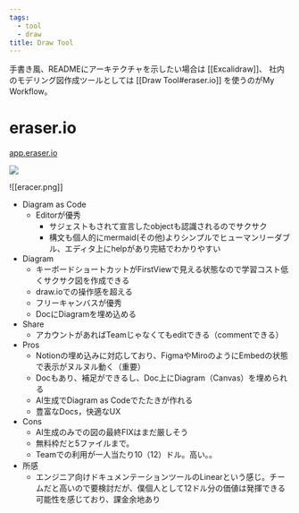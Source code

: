 ```yaml
---
tags:
  - tool
  - draw
title: Draw Tool
---
```

手書き風、READMEにアーキテクチャを示したい場合は [[Excalidraw]]、
社内のモデリング図作成ツールとしては [[Draw Tool#eraser.io]] を使うのがMy Workflow。
# eraser.io
[app.eraser.io](http://app.eraser.io/)

![](https://twitter.com/nitaking_/status/1800411639646429542)

![[eracer.png]]

- Diagram as Code
  - Editorが優秀
    - サジェストもされて宣言したobjectも認識されるのでサクサク
    - 構文も個人的にmermaid(その他)よりシンプルでヒューマンリーダブル、エディタ上にhelpがあり完結でわかりやすい
- Diagram
  - キーボードショートカットがFirstViewで見える状態なので学習コスト低くサクサク図を作成できる
  - draw.ioでの操作感を超える
  - フリーキャンバスが優秀
  - DocにDiagramを埋め込める
- Share
  - アカウントがあればTeamじゃなくてもeditできる（commentできる）
- Pros
  - Notionの埋め込みに対応しており、FigmaやMiroのようにEmbedの状態で表示がヌルヌル動く（重要）
  - Docもあり、補足ができるし、Doc上にDiagram（Canvas）を埋められる
  - AI生成でDiagram as Codeでたたきが作れる
  - 豊富なDocs，快適なUX
- Cons
  - AI生成のみでの図の最終FIXはまだ厳しそう
  - 無料枠だと5ファイルまで。
  - Teamでの利用が一人当たり10（12）ドル。高い。。
- 所感
  - エンジニア向けドキュメンテーションツールのLinearという感じ。チームだと高いので要検討だが、僕個人として12ドル分の価値は発揮できる可能性を感じており、課金余地あり
